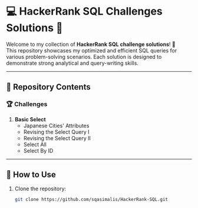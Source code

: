 # 💻 HackerRank SQL Challenges Solutions 🚀

Welcome to my collection of **HackerRank SQL challenge solutions**! 🥷  
This repository showcases my optimized and efficient SQL queries for various problem-solving scenarios. Each solution is designed to demonstrate strong analytical and query-writing skills.  

---

## 📂 Repository Contents

### 🏆 Challenges
1. **Basic Select**
   - Japanese Cities' Attributes
   - Revising the Select Query I
   - Revising the Select Query II
   - Select All
   - Select By ID
   
---

## 🚀 How to Use

1. Clone the repository:  
   ```bash
   git clone https://github.com/sqasimalis/HackerRank-SQL.git
   
